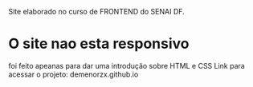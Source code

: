 Site elaborado no curso de FRONTEND do SENAI DF.
<h1> O site nao esta responsivo </h1>
foi feito apeanas para dar uma introdução sobre HTML e CSS Link para acessar o projeto:
demenorzx.github.io
